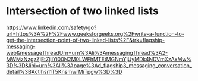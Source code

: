 # Intersection of two linked lists

https://www.linkedin.com/safety/go?url=https%3A%2F%2Fwww.geeksforgeeks.org%2Fwrite-a-function-to-get-the-intersection-point-of-two-linked-lists%2F&trk=flagship-messaging-web&messageThreadUrn=urn%3Ali%3AmessagingThread%3A2-MWMzNzgzZjEtZjllYi00N2M0LWFhMTEtMGNmYjUyMDk4NDVmXzAxMw%3D%3D&lipi=urn%3Ali%3Apage%3Ad_flagship3_messaging_conversation_detail%3BActlhsn1T5KnsmwrMiTpgw%3D%3D
